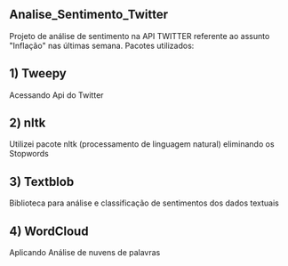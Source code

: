 ## Analise_Sentimento_Twitter
Projeto de análise de sentimento na API TWITTER referente ao assunto "Inflação" nas últimas semana.
Pacotes utilizados:
## 1) Tweepy
Acessando Api do Twitter
## 2) nltk
Utilizei pacote nltk (processamento de linguagem natural) eliminando os Stopwords
## 3) Textblob
Biblioteca para análise e classificação de sentimentos dos dados textuais
## 4) WordCloud
Aplicando Análise de nuvens de palavras

